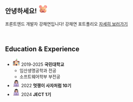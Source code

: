 ## 안녕하세요! <img src="assets/images/Hamster.png" alt="Hamster" width="30" />

프론트엔드 개발자 강채연입니다!
강채연 포트폴리오 [자세히 보러가기](https://www.figma.com/deck/P5kjbXyoDzUpxJVH6FzIa0/%ED%8F%AC%ED%8A%B8%ED%8F%B4%EB%A6%AC%EC%98%A4?node-id=1-553&t=VnJOIpRnoe3UZiin-0&scaling=min-zoom&content-scaling=fixed&page-id=0%3A1)

<br>

## Education & Experience

- <img src="assets/images/School.png" width="25" /> 2019-2025 **국민대학교**
  - 임산생명공학과 전공
  - 소프트웨어학부 부전공
- <img src="assets/images/Woman Technologist Light Skin Tone.png" width="25" /> 2022 **멋쟁이 사자처럼 10기**
- <img src="assets/images/Woman Technologist Light Skin Tone.png" width="25" /> 2024 **JECT 1기**

<!--
**rkdcodus/rkdcodus** is a ✨ _special_ ✨ repository because its `README.md` (this file) appears on your GitHub profile.

Here are some ideas to get you started:

- 🔭 I’m currently working on ...
- 🌱 I’m currently learning ...
- 👯 I’m looking to collaborate on ...
- 🤔 I’m looking for help with ...
- 💬 Ask me about ...
- 📫 How to reach me: ...
- 😄 Pronouns: ...
- ⚡ Fun fact: ...
-->


<!--
## Skills <img src="assets/images/Rocket.png" alt="Rocket" width="30" />

|                                          #                                           |     skill      |                                Proficiency                                |                                    #                                     |       skill       |                                Proficiency                                |
| :----------------------------------------------------------------------------------: | :------------: | :-----------------------------------------------------------------------: | :----------------------------------------------------------------------: | :---------------: | :-----------------------------------------------------------------------: |
| <a href="https://www.python.org/"><img src="assets/icons/Python.svg" width="25"></a> |     Python     | <img src="assets/images/Beaming Face with Smiling Eyes.png" width="30" /> |       <a href=""><img src="assets/icons/html5.png" width="25"></a>       |       HTML5       | <img src="assets/images/Beaming Face with Smiling Eyes.png" width="30" /> |
|          <a href=""><img src="assets/icons/JavaScript.svg" width="25"></a>           |   Javascript   | <img src="assets/images/Beaming Face with Smiling Eyes.png" width="30" /> |       <a href=""><img src="assets/icons/CSS3.png" width="25"></a>        |       CSS3        | <img src="assets/images/Beaming Face with Smiling Eyes.png" width="30" /> |
|          <a href=""><img src="assets/icons/Typescript.png" width="25"></a>           |   Typescript   |    <img src="assets/images/Face with Diagonal Mouth.png" width="30" />    | <a href=""><img src="assets/icons/styled-components.png" width="25"></a> | styled-components |    <img src="assets/images/Face with Diagonal Mouth.png" width="30" />    |
|             <a href=""><img src="assets/icons/React.svg" width="25"></a>             |     React      | <img src="assets/images/Beaming Face with Smiling Eyes.png" width="30" /> |      <a href=""><img src="assets/icons/stylex.png" width="25"></a>       |      stylex       |    <img src="assets/images/Face with Diagonal Mouth.png" width="30" />    |
|        <a href=""><img src="assets/icons/tanstack query.png" width="25"></a>         | Tanstack query |    <img src="assets/images/Face with Diagonal Mouth.png" width="30" />    |      <a href=""><img src="assets/icons/threeJs.png" width="25"></a>      |     three.js      |            <img src="assets/images/Bubbles.png" width="30" />             |
|            <a href=""><img src="assets/icons/Django.svg" width="25"></a>             |     Django     |    <img src="assets/images/Face with Diagonal Mouth.png" width="30" />    |
|            <a href=""><img src="assets/icons/NextJS.svg" width="25"></a>             |    Next.js     |            <img src="assets/images/Bubbles.png" width="30" />             |
|            <a href=""><img src="assets/icons/NodeJS.svg" width="25"></a>             |    Node.js     |            <img src="assets/images/Bubbles.png" width="30" />             |
-->
